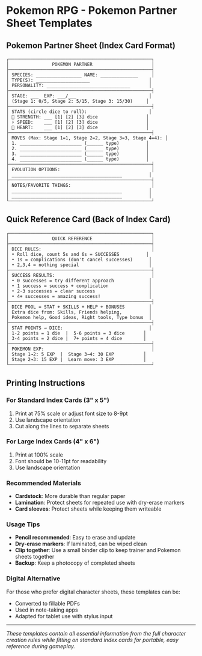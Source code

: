 # Pokemon RPG - Pokemon Partner Sheet Templates

## Pokemon Partner Sheet (Index Card Format)

```text
┌─────────────────────────────────────────────────────┐
│                POKEMON PARTNER                      │
├─────────────────────────────────────────────────────┤
│ SPECIES: _________________ NAME: ______________     │
│ TYPE(S): ____________________                      │
│ PERSONALITY: _______________________________       │
├─────────────────────────────────────────────────────┤
│ STAGE: ___  EXP: ___/___                           │
│ (Stage 1: 0/5, Stage 2: 5/15, Stage 3: 15/30)     │
├─────────────────────────────────────────────────────┤
│ STATS (circle dice to roll):                       │
│ 💪 STRENGTH: ___ [1] [2] [3] dice                  │
│ ⚡ SPEED:    ___ [1] [2] [3] dice                  │
│ 💖 HEART:    ___ [1] [2] [3] dice                  │
├─────────────────────────────────────────────────────┤
│ MOVES (Max: Stage 1=1, Stage 2=2, Stage 3=3, Stage 4=4): │
│ 1. _______________________ (______ type)          │
│ 2. _______________________ (______ type)          │
│ 3. _______________________ (______ type)          │
│ 4. _______________________ (______ type)          │
├─────────────────────────────────────────────────────┤
│ EVOLUTION OPTIONS:                                  │
│ _________________________________________          │
├─────────────────────────────────────────────────────┤
│ NOTES/FAVORITE THINGS:                              │
│ _________________________________________          │
│ _________________________________________          │
└─────────────────────────────────────────────────────┘
```

## Quick Reference Card (Back of Index Card)

```text
┌─────────────────────────────────────────────────────┐
│                QUICK REFERENCE                      │
├─────────────────────────────────────────────────────┤
│ DICE RULES:                                         │
│ • Roll dice, count 5s and 6s = SUCCESSES          │
│ • 1s = complications (don't cancel successes)      │
│ • 2,3,4 = nothing special                          │
├─────────────────────────────────────────────────────┤
│ SUCCESS RESULTS:                                    │
│ • 0 successes = try different approach             │
│ • 1 success = success + complication               │
│ • 2-3 successes = clear success                    │
│ • 4+ successes = amazing success!                  │
├─────────────────────────────────────────────────────┤
│ DICE POOL = STAT + SKILLS + HELP + BONUSES         │
│ Extra dice from: Skills, Friends helping,          │
│ Pokemon help, Good ideas, Right tools, Type bonus  │
├─────────────────────────────────────────────────────┤
│ STAT POINTS → DICE:                                │
│ 1-2 points = 1 die  |  5-6 points = 3 dice       │
│ 3-4 points = 2 dice |  7+ points = 4 dice        │
├─────────────────────────────────────────────────────┤
│ POKEMON EXP:                                        │
│ Stage 1→2: 5 EXP  |  Stage 3→4: 30 EXP           │
│ Stage 2→3: 15 EXP |  Learn move: 3 EXP           │
└─────────────────────────────────────────────────────┘
```

## Printing Instructions

### For Standard Index Cards (3" x 5")

1. Print at 75% scale or adjust font size to 8-9pt
2. Use landscape orientation
3. Cut along the lines to separate sheets

### For Large Index Cards (4" x 6")

1. Print at 100% scale
2. Font should be 10-11pt for readability
3. Use landscape orientation

### Recommended Materials

- **Cardstock**: More durable than regular paper
- **Lamination**: Protect sheets for repeated use with dry-erase markers
- **Card sleeves**: Protect sheets while keeping them writeable

### Usage Tips

- **Pencil recommended**: Easy to erase and update
- **Dry-erase markers**: If laminated, can be wiped clean
- **Clip together**: Use a small binder clip to keep trainer and Pokemon sheets together
- **Backup**: Keep a photocopy of completed sheets

### Digital Alternative

For those who prefer digital character sheets, these templates can be:

- Converted to fillable PDFs
- Used in note-taking apps
- Adapted for tablet use with stylus input

---

*These templates contain all essential information from the full character creation rules while fitting on standard index cards for portable, easy reference during gameplay.*
